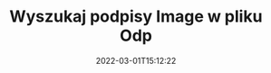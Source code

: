 ---
############################# Static ############################
layout: "auto-gen-signature"
date: 2022-03-01T15:12:22
draft: false
operation: Search
signaturetype: Image
fileformat: Odp
productName: .NET
lang: pl
productCode: net
otherformats: pdf doc docx docm dot dotm dotx odt ott rtf xls xlsx xlsm xlsb csv ods ots xltx xltm ppt pptx pps ppsx odp otp potx potm pptm ppsm
breadcrumb: Search Image signatures at Odp with C#

############################# Head ############################
head_title: "Wyszukaj podpisy Image w pliku Odp w C#"
head_description: "Użyj .NET do wyszukiwania podpisów Image w plikach Odp przy użyciu kilku linijek kodu."

############################# Header ############################
title: "Wyszukaj podpisy Image w pliku Odp"
description: "Natywny interfejs API .NET umożliwia wyszukiwanie podpisów Image w już podpisanych plikach Odp. Przeprowadź zaawansowane wyszukiwanie podpisu elektronicznego w swoich dokumentach Odp, używając kilku linijek kodu."
bg_image: "https://cms.admin.containerize.com/templates/aspose/App_Themes/V3/images/bg/header1.png"
bg_overlay: false
button:
    enable: true

############################# SubMenu ############################
submenu:
    enable: true

    left:
        img_alt: "GroupDocs.Signature for .NET"
        image: "https://cms.admin.containerize.com/templates/groupdocs/images/product-logos/90x90-noborder/groupdocsature-net.png"
        product: "GroupDocs.Signature"
        platform: ".NET"



############################# About ############################
about:
    enable: true
    title: "Informacje o interfejsie API GroupDocs.Signature for .NET"
    content: |
        [GroupDocs.Signature for .NET](https://products.groupdocs.com/signature/net/) udostępnia interfejs API .NET do przetwarzania dokumentów przy użyciu różnych typów podpisów, takich jak teksty, obrazy, certyfikaty cyfrowe, kody kreskowe, kody QR, pieczątki lub metadane. Użytkownicy mogą dodawać, usuwać, aktualizować, weryfikować lub wyszukiwać podpisy elektroniczne w plikach PDF, dokumentach MS Word, skoroszytach MS Excel, prezentacjach MS PowerPoint, plikach Adobe Photoshop i różnych formatach obrazów, z dodatkową obsługą dostosowywania właściwości podpisów zgodnie z potrzebami.
    

############################# Steps ############################
steps:
    enable: true
    title_left: "Jak wyszukiwać podpisy Image w Odp"
    content_left: |
        [GroupDocs.Signature for .NET](https://products.groupdocs.com/signature/net/) ułatwia programistom .NET wyszukiwanie podpisów Image w plikach Odp z ich aplikacji, wykonując kilka prostych kroków.
        
        * Utwórz nową instancję klasy Signature i przekaż ścieżkę dokumentu źródłowego jako parametr konstruktora.
        * Utwórz wystąpienie obiektu SearchOptions zgodnie z własnymi wymaganiami i określ opcje wyszukiwania.
        * Wywołaj metodę Search instancji klasy Signature i przekaż do niej SearchOptions.
        * Przetwarzaj wyniki wyszukiwania zgodnie z Twoimi wymaganiami.

    title_right: "wymagania systemowe"
    content_right: |
        GroupDocs.Signature for .NET są obsługiwane na wszystkich głównych platformach i systemach operacyjnych. Przed wykonaniem poniższego kodu upewnij się, że masz zainstalowane w systemie następujące wymagania wstępne.

        * Systemy operacyjne: Microsoft Windows, Linux, MacOS
        * Środowiska programistyczne: Microsoft Visual Studio, Xamarin, MonoDevelop
        * Frameworks: .NET Framework, .NET Standard, .NET Core, Mono
        * Pobierz najnowszą wersję GroupDocs.Signature for .NET z [Nuget](https://www.nuget.org/packages/groupdocs.signature)
         
    code: |
        ```csharp    
                
        // Set up input Odp file
        string filePath = "input.odp";

        // Instantiate Signature for input file
        using (GroupDocs.Signature.Signature signature = new GroupDocs.Signature.Signature(filePath))
        {
                //Create search options
                ImageSearchOptions options = new ImageSearchOptions()
                {
                    // set minimum size if needed
                    MinContentSize = 100,
                    // set maximum image size if needed
                    MaxContentSize = 2000,                    
                    // return  Image images for processing
                    ReturnContent = true,
                    // set up type of returned  Image images
                    ReturnContentType = FileType.PNG                                 
                };

                // search for Image signatures in Odp document
                List<ImageSignature> signatures = signature.Search<ImageSignature>(options);

                // process signatures which were found                
                foreach (ImageSignature item in signatures)
                {
                    //...
                }
        }

        ```

############################# Demos ############################
demos:
    enable: true
    title: "Wyszukaj Image podpisy elektroniczne Demo na żywo"
    content: |
       Wyszukaj w dokumencie różne podpisy elektroniczne w plikach Odp, odwiedzając witrynę [GroupDocs.Signature App](https://products.groupdocs.app/signature/family).

        
############################# More Formats ############################
more_formats:
    enable: true
    title: "Wyszukaj inne podpisy Image za pomocą C#"
    content: |
        "Wyszukiwanie podpisów elektronicznych w różnych dokumentach. Znajdź podpisy z jednego z popularnych formatów plików, jak pokazano poniżej."
    format: 
           
       
back_to_top:
    enable: true
---